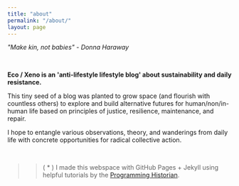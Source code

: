 ```yaml
---
title: "about"
permalink: "/about/"
layout: page
---
```


*"Make kin, not babies"*
*- Donna Haraway*

&nbsp;

**Eco / Xeno is an 'anti-lifestyle lifestyle blog' about sustainability and daily resistance.**



This tiny seed of a blog was planted to grow space (and flourish with countless others) to explore and build alternative futures for human/non/in-human life based on principles of justice, resilience, maintenance, and repair.

I hope to entangle various observations, theory, and wanderings from daily life with concrete opportunities for radical collective action.

&nbsp;
&nbsp;
&nbsp;
&nbsp;
>>( * ) I made this webspace with GitHub Pages + Jekyll using
helpful tutorials by the [Programming Historian](https://programminghistorian.org/).

